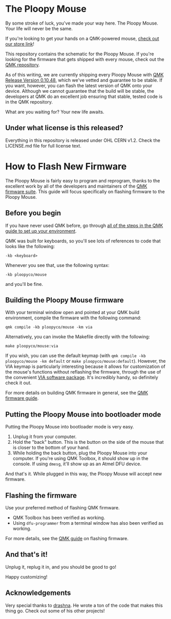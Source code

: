 # The Ploopy Mouse

By some stroke of luck, you've made your way here. The Ploopy Mouse. Your life will never be the same.

If you're looking to get your hands on a QMK-powered mouse, [check out our store link](https://www.ploopy.co/shop/mouse/5)!

This repository contains the schematic for the Ploopy Mouse. If you're looking for the firmware that gets shipped with every mouse, check out the [QMK repository](https://github.com/qmk/qmk_firmware).

As of this writing, we are currently shipping every Ploopy Mouse with [QMK Release Version 0.10.48](https://github.com/qmk/qmk_firmware/releases/tag/0.10.48), which we've vetted and guarantee to be stable. If you want, however, you can flash the latest version of QMK onto your device. Although we cannot guarantee that the build will be stable, the developers at QMK do an excellent job ensuring that stable, tested code is in the QMK repository.

What are you waiting for? Your new life awaits.

## Under what license is this released?

Everything in this repository is released under OHL CERN v1.2. Check the LICENSE.md file for full license text.

# How to Flash New Firmware

The Ploopy Mouse is fairly easy to program and reprogram, thanks to the excellent work by all of the developers and maintainers of the [QMK firmware suite](https://github.com/qmk/qmk_firmware). This guide will focus specifically on flashing firmware to the Ploopy Mouse.

## Before you begin

If you have never used QMK before, go through [all of the steps in the QMK guide to set up your environment](https://docs.qmk.fm/#/newbs_getting_started).

QMK was built for keyboards, so you'll see lots of references to code that looks like the following:

`-kb <keyboard>`

Whenever you see that, use the following syntax:

`-kb ploopyco/mouse`

and you'll be fine.

## Building the Ploopy Mouse firmware

With your terminal window open and pointed at your QMK build environment, compile the firmware with the following command:

`qmk compile -kb ploopyco/mouse -km via`

Alternatively, you can invoke the Makefile directly with the following:

`make ploopyco/mouse:via`

If you wish, you can use the default keymap (with `qmk compile -kb ploopyco/mouse -km default` or `make ploopyco/mouse:default`). However, the VIA keymap is particularly interesting because it allows for customization of the mouse's functions without reflashing the firmware, through the use of the convenient [VIA software package](https://github.com/the-via/releases/releases). It's incredibly handy, so definitely check it out.

For more details on building QMK firmware in general, see the [QMK firmware guide](https://docs.qmk.fm/#/newbs_building_firmware).

## Putting the Ploopy Mouse into bootloader mode

Putting the Ploopy Mouse into bootloader mode is very easy.

1. Unplug it from your computer.
2. Hold the "back" button. This is the button on the side of the mouse that is closer to the bottom of your hand.
3. While holding the back button, plug the Ploopy Mouse into your computer. If you're using QMK Toolbox, it should show up in the console. If using `dmesg`, it'll show up as an Atmel DFU device.

And that's it. While plugged in this way, the Ploopy Mouse will accept new firmware.

## Flashing the firmware

Use your preferred method of flashing QMK firmware.

- QMK Toolbox has been verified as working.
- Using `dfu-programmer` from a terminal window has also been verified as working.

For more details, see the [QMK guide](https://docs.qmk.fm/#/newbs_flashing) on flashing firmware.

## And that's it!

Unplug it, replug it in, and you should be good to go!

Happy customizing!

## Acknowledgements

Very special thanks to [drashna](https://github.com/drashna). He wrote a ton of the code that makes this thing go. Check out some of his other projects!
